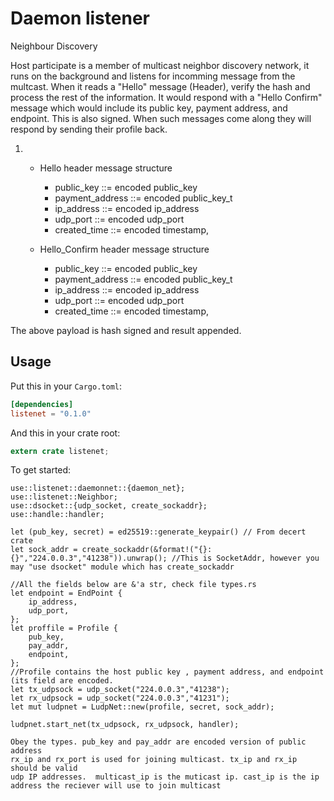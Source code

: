 
# Daemon listener



Neighbour Discovery 

 Host participate is a member of multicast  neighbor discovery network, it runs on the background and listens for incomming message from the multcast. When it reads  a "Hello" message (Header), verify the hash and process the rest of the information. It would respond with a "Hello Confirm" message which would include its public key, payment address, and endpoint. This is also signed. 
When such messages come along they will respond by sending their profile back.

1.	 
    - Hello header message structure
		- public_key ::= encoded public_key
		- payment_address ::= encoded public_key_t
		- ip_address ::= encoded ip_address
		- udp_port ::= encoded udp_port
		- created_time ::= encoded timestamp,


	 - Hello_Confirm header message structure
		- public_key ::= encoded public_key
		- payment_address ::= encoded public_key_t
		- ip_address ::= encoded ip_address
		- udp_port ::= encoded udp_port
		- created_time ::= encoded timestamp,
	


The above payload is hash signed and  result appended.

## Usage

Put this in your `Cargo.toml`:

```toml
[dependencies]
listenet = "0.1.0"
```

And this in your crate root:

```rust
extern crate listenet;
```

To get started:
```
use::listenet::daemonnet::{daemon_net};
use::listenet::Neighbor;
use::dsocket::{udp_socket, create_sockaddr};
use::handle::handler;

let (pub_key, secret) = ed25519::generate_keypair() // From decert crate
let sock_addr = create_sockaddr(&format!("{}:{}","224.0.0.3","41238")).unwrap(); //This is SocketAddr, however you may "use dsocket" module which has create_sockaddr

//All the fields below are &'a str, check file types.rs
let endpoint = EndPoint {
	ip_address,
	udp_port,
};
let proffile = Profile {
	pub_key,
	pay_addr,
	endpoint,
};
//Profile contains the host public key , payment address, and endpoint (its field are encoded.
let tx_udpsock = udp_socket("224.0.0.3","41238");
let rx_udpsock = udp_socket("224.0.0.3","41231");
let mut ludpnet = LudpNet::new(profile, secret, sock_addr);

ludpnet.start_net(tx_udpsock, rx_udpsock, handler);

Obey the types. pub_key and pay_addr are encoded version of public address
rx_ip and rx_port is used for joining multicast. tx_ip and rx_ip should be valid 
udp IP addresses.  multicast_ip is the muticast ip. cast_ip is the ip address the reciever will use to join multicast
```